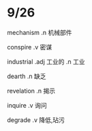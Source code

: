 # 9/26

mechanism  .n 机械部件

conspire .v 密谋 

industrial .adj 工业的 .n 工业

dearth  .n 缺乏

revelation .n 揭示 

inquire .v 询问

degrade .v 降低,玷污



